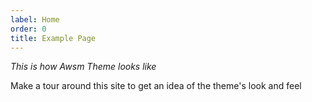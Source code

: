 ```yaml
---
label: Home
order: 0
title: Example Page
---
```


*This is how Awsm Theme looks like*

Make a tour around this site to get an idea of the theme's look and feel
